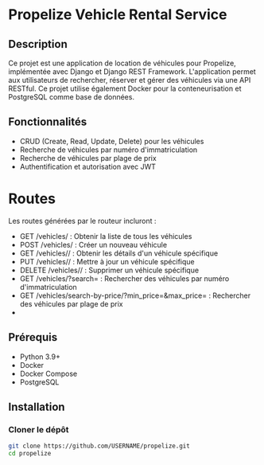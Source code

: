 # Propelize Vehicle Rental Service

## Description
Ce projet est une application de location de véhicules pour Propelize, implémentée avec Django et Django REST Framework. L'application permet aux utilisateurs de rechercher, réserver et gérer des véhicules via une API RESTful. Ce projet utilise également Docker pour la conteneurisation et PostgreSQL comme base de données.

## Fonctionnalités
- CRUD (Create, Read, Update, Delete) pour les véhicules
- Recherche de véhicules par numéro d'immatriculation
- Recherche de véhicules par plage de prix
- Authentification et autorisation avec JWT

# Routes
 Les routes générées par le routeur incluront :
 - GET /vehicles/ : Obtenir la liste de tous les véhicules
 - POST /vehicles/ : Créer un nouveau véhicule
 - GET /vehicles/<id>/ : Obtenir les détails d'un véhicule spécifique
 - PUT /vehicles/<id>/ : Mettre à jour un véhicule spécifique
 - DELETE /vehicles/<id>/ : Supprimer un véhicule spécifique
 - GET /vehicles/?search=<query> : Rechercher des véhicules par numéro d'immatriculation
 - GET /vehicles/search-by-price/?min_price=<min>&max_price=<max> : Rechercher des véhicules par plage de prix
 - 
## Prérequis
- Python 3.9+
- Docker
- Docker Compose
- PostgreSQL

## Installation

### Cloner le dépôt
```bash
git clone https://github.com/USERNAME/propelize.git
cd propelize
